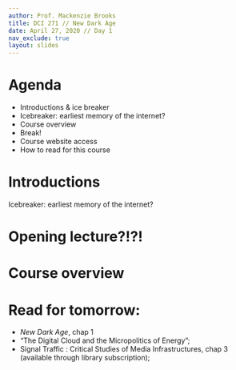 ```yaml
---
author: Prof. Mackenzie Brooks
title: DCI 271 // New Dark Age
date: April 27, 2020 // Day 1
nav_exclude: true
layout: slides
---
```


# Agenda
* Introductions & ice breaker
* Icebreaker: earliest memory of the internet?
* Course overview 
* Break! 
* Course website access 
* How to read for this course


# Introductions

Icebreaker: earliest memory of the internet?

# Opening lecture?!?! 

# Course overview


# Read for tomorrow:

* *New Dark Age*, chap 1
* “The Digital Cloud and the Micropolitics of Energy”; 
* Signal Traffic : Critical Studies of Media Infrastructures, chap 3 (available through library subscription); 
